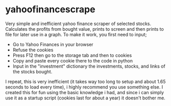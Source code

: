 # yahoofinancescrape
Very simple and inefficient yahoo finance scraper of selected stocks. Calculates the profits from bought value, prints to screen and then prints to file for later use in a graph.
To make it work, you first need to input;
  - Go to Yahoo Finances in your browser
  - Refuse the cookies
  - Press F12 then go to the storage tab and then to cookies
  - Copy and paste every cookie there to the code in python
  - Input in the "investment" dictionary the investments, stocks, and links of the stocks bought.

I repeat, this is very inefficient (it takes way too long to setup and about 1.65 seconds to load every time), i highly recommend you use something else.
I created this for fun using the basic knowledge i had, and since i can simply use it as a startup script (cookies last for about a year) it doesn't bother me.
